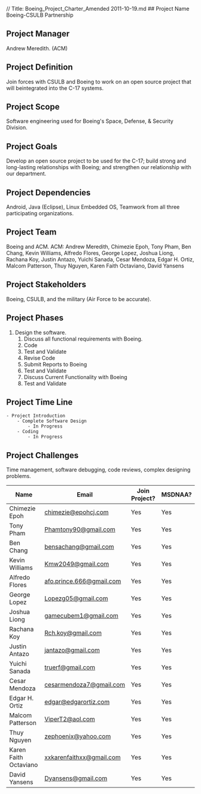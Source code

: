 // Title: Boeing_Project_Charter_Amended 2011-10-19.md
﻿## Project Name 
Boeing-CSULB Partnership 


## Project Manager 
Andrew Meredith. (ACM)
 
## Project Definition
Join forces with CSULB and Boeing to work on an open source project that will beintegrated into the C-17 systems.


## Project Scope 
Software engineering used for Boeing's Space, Defense, & Security Division. 


## Project Goals 
Develop an open source project to be used for the C-17; build strong and long-lasting relationships with Boeing; and strengthen our relationship with our department. 


## Project Dependencies

Android, Java (Eclipse), Linux Embedded OS, Teamwork from all three participating organizations.
  
## Project Team 
Boeing and ACM.
ACM: Andrew Meredith, Chimezie Epoh, Tony Pham, Ben Chang, Kevin Williams, Alfredo Flores, George Lopez, Joshua Liong, Rachana Koy, Justin Antazo, Yuichi Sanada, Cesar Mendoza, Edgar H. Ortiz, Malcom Patterson, Thuy Nguyen, Karen Faith Octaviano, David Yansens
## Project Stakeholders 
Boeing, CSULB, and the military (Air Force to be accurate).

## Project Phases 
1. Design the software.
	1. Discuss all functional requirements with Boeing.
	1. Code
	1. Test and Validate
	1. Revise Code
	1. Submit Reports to Boeing
	1. Test and Validate
	1. Discuss Current Functionality with Boeing
	1. Test and Validate


## Project Time Line
	- Project Introduction
		- Complete Software Design
			- In Progress
		- Coding
			- In Progress
	

## Project Challenges
Time management, software debugging, code reviews, complex designing problems.

| Name                  | Email                    | Join Project? | MSDNAA? |
|-----------------------|--------------------------|---------------|---------|
| Chimezie Epoh         | chimezie@epohcj.com      | Yes           | Yes     | 
| Tony Pham             | Phamtony90@gmail.com     | Yes           | Yes     | 
| Ben Chang             | bensachang@gmail.com     | Yes           | Yes     | 
| Kevin Williams        | Kmw2049@gmail.com        | Yes           | Yes     | 
| Alfredo Flores        | afo.prince.666@gmail.com | Yes           | Yes     | 
| George Lopez          | Lopezg05@gmail.com       | Yes           | Yes     | 
| Joshua Liong          | gamecubem1@gmail.com     | Yes           | Yes     |
| Rachana Koy           | Rch.koy@gmail.com        | Yes           | Yes     | 
| Justin Antazo         | jantazo@gmail.com        | Yes           | Yes     |
| Yuichi Sanada         | truerf@gmail.com         | Yes           | Yes     | 
| Cesar Mendoza         | cesarmendoza7@gmail.com  | Yes           | Yes     |
| Edgar H. Ortiz        | edgar@edgarortiz.com     | Yes           | Yes     | 
| Malcom Patterson      | ViperT2@aol.com          | Yes           | Yes     | 
| Thuy Nguyen           | zephoenix@yahoo.com      | Yes           | Yes     | 
| Karen Faith Octaviano | xxkarenfaithxx@gmail.com | Yes           | Yes     |
| David Yansens         | Dyansens@gmail.com       | Yes           | Yes     |

